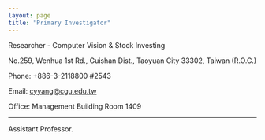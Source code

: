 ```yaml
---
layout: page
title: "Primary Investigator"
---
```


Researcher - Computer Vision & Stock Investing

No.259, Wenhua 1st Rd., Guishan Dist., Taoyuan City 33302, Taiwan (R.O.C.)

Phone: +886-3-2118800 #2543

Email: cyyang@cgu.edu.tw

Office: Management Building Room 1409

---

Assistant Professor.